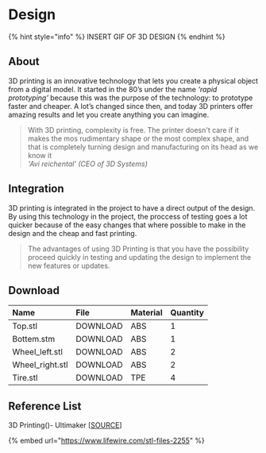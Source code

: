 # Design

{% hint style="info" %}
INSERT GIF OF 3D DESIGN
{% endhint %}

## About

3D printing is an innovative technology that lets you create a physical object from a digital model. It started in the 80’s under the name _‘rapid prototyping’_ because this was the purpose of the technology: to prototype faster and cheaper. A lot’s changed since then, and today 3D printers offer amazing results and let you create anything you can imagine.

> With 3D printing, complexity is free. The printer doesn't care if it makes the mos rudimentary shape or the most complex shape, and that is completely turning design and manufacturing on its head as we know it   
> _'Avi reichental' \(CEO of 3D Systems\)_

## Integration

3D printing is integrated in the project to have a direct output of the design.   
By using this technology in the project, the proccess of testing goes a lot quicker because of the easy changes that where possible to make in the design and the cheap and fast printing.

> The advantages of using 3D Printing is that you have the possibility proceed quickly in testing and updating the design to implement the new features or updates.

## Download



| Name  | File | Material | Quantity  |
| :--- | :--- | :--- | :--- |
| Top.stl | DOWNLOAD | ABS | 1 |
| Bottem.stm | DOWNLOAD | ABS | 1 |
| Wheel\_left.stl | DOWNLOAD | ABS | 2 |
| Wheel\_right.stl | DOWNLOAD | ABS | 2 |
| Tire.stl | DOWNLOAD | TPE | 4 |

## Reference List

3D Printing\(\)- Ultimaker \[[SOURCE](https://ultimaker.com/en/explore/what-is-3d-printing)\]

{% embed url="https://www.lifewire.com/stl-files-2255" %}





